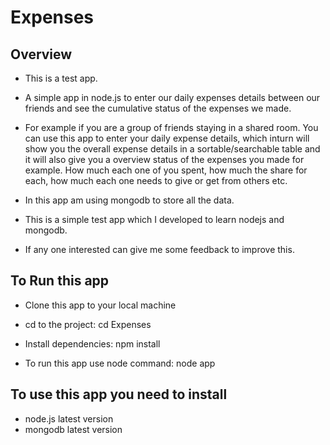 Expenses
========

Overview
--------

* This is a test app.

* A simple app in node.js to enter our daily expenses details between our friends and see the cumulative status of the expenses we made.

* For example if you are a group of friends staying in a shared room. You can use this app to enter your daily expense details, which inturn will show you the overall expense details in a sortable/searchable table and it will also give you a overview status of the expenses you made for example. How much each one of you spent, how much the share for each, how much each one needs to give or get from others etc.

* In this app am using mongodb to store all the data.

* This is a simple test app which I developed to learn nodejs and mongodb.

* If any one interested can give me some feedback to improve this.

To Run this app
---------------

* Clone this app to your local machine

* cd to the project: cd Expenses

* Install dependencies: npm install

* To run this app use node command: node app

To use this app you need to install
-----------------------------------

* node.js latest version
* mongodb latest version


